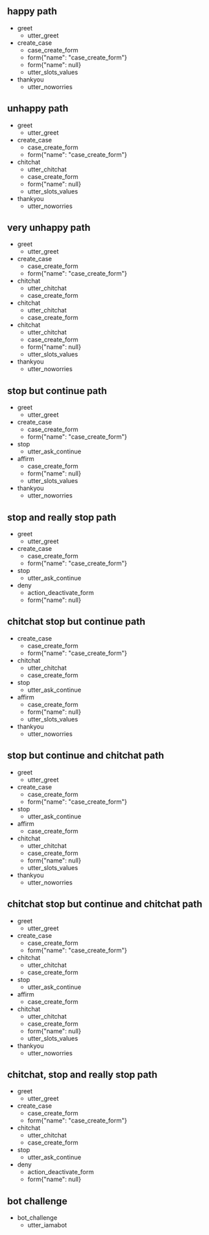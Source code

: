 ## happy path
* greet
    - utter_greet
* create_case
    - case_create_form
    - form{"name": "case_create_form"}
    - form{"name": null}
    - utter_slots_values
* thankyou
    - utter_noworries

## unhappy path
* greet
    - utter_greet
* create_case
    - case_create_form
    - form{"name": "case_create_form"}
* chitchat
    - utter_chitchat
    - case_create_form
    - form{"name": null}
    - utter_slots_values
* thankyou
    - utter_noworries

## very unhappy path
* greet
    - utter_greet
* create_case
    - case_create_form
    - form{"name": "case_create_form"}
* chitchat
    - utter_chitchat
    - case_create_form
* chitchat
    - utter_chitchat
    - case_create_form
* chitchat
    - utter_chitchat
    - case_create_form
    - form{"name": null}
    - utter_slots_values
* thankyou
    - utter_noworries

## stop but continue path
* greet
    - utter_greet
* create_case
    - case_create_form
    - form{"name": "case_create_form"}
* stop
    - utter_ask_continue
* affirm
    - case_create_form
    - form{"name": null}
    - utter_slots_values
* thankyou
    - utter_noworries

## stop and really stop path
* greet
    - utter_greet
* create_case
    - case_create_form
    - form{"name": "case_create_form"}
* stop
    - utter_ask_continue
* deny
    - action_deactivate_form
    - form{"name": null}

## chitchat stop but continue path
* create_case
    - case_create_form
    - form{"name": "case_create_form"}
* chitchat
    - utter_chitchat
    - case_create_form
* stop
    - utter_ask_continue
* affirm
    - case_create_form
    - form{"name": null}
    - utter_slots_values
* thankyou
    - utter_noworries

## stop but continue and chitchat path
* greet
    - utter_greet
* create_case
    - case_create_form
    - form{"name": "case_create_form"}
* stop
    - utter_ask_continue
* affirm
    - case_create_form
* chitchat
    - utter_chitchat
    - case_create_form
    - form{"name": null}
    - utter_slots_values
* thankyou
    - utter_noworries

## chitchat stop but continue and chitchat path
* greet
    - utter_greet
* create_case
    - case_create_form
    - form{"name": "case_create_form"}
* chitchat
    - utter_chitchat
    - case_create_form
* stop
    - utter_ask_continue
* affirm
    - case_create_form
* chitchat
    - utter_chitchat
    - case_create_form
    - form{"name": null}
    - utter_slots_values
* thankyou
    - utter_noworries

## chitchat, stop and really stop path
* greet
    - utter_greet
* create_case
    - case_create_form
    - form{"name": "case_create_form"}
* chitchat
    - utter_chitchat
    - case_create_form
* stop
    - utter_ask_continue
* deny
    - action_deactivate_form
    - form{"name": null}

## bot challenge
* bot_challenge
  - utter_iamabot
